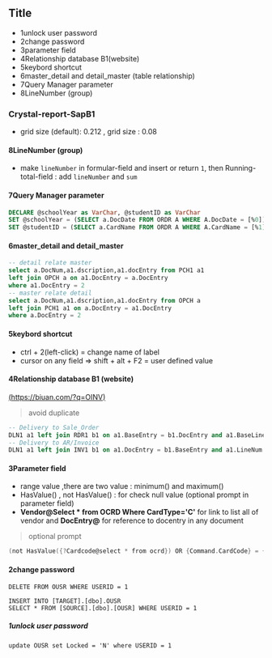 ## Title
- 1unlock user password
- 2change password
- 3parameter field
- 4Relationship database B1(website)
- 5keybord shortcut
- 6master_detail and detail_master (table relationship)
- 7Query Manager parameter
- 8LineNumber (group)
### Crystal-report-SapB1
- grid size (default): 0.212 , grid size : 0.08 
#### 8LineNumber (group)
- make `lineNumber` in formular-field and insert or return `1`, then Running-total-field : add `lineNumber` and `sum`
#### 7Query Manager parameter
```sql
DECLARE @schoolYear as VarChar, @studentID as VarChar
SET @schoolYear = (SELECT a.DocDate FROM ORDR A WHERE A.DocDate = [%0])
SET @studentID = (SELECT a.CardName FROM ORDR A WHERE A.CardName = [%1])
```
#### 6master_detail and detail_master
```sql
-- detail relate master
select a.DocNum,a1.dscription,a1.docEntry from PCH1 a1
left join OPCH a on a1.DocEntry = a.DocEntry
where a1.DocEntry = 2
-- master relate detail
select a.DocNum,a1.dscription,a1.docEntry from OPCH a
left join PCH1 a1 on a.DocEntry = a1.DocEntry
where a.DocEntry = 2
```
#### 5keybord shortcut
- ctrl + 2(left-click) = change name of label
- cursor on any field => shift + alt + F2 = user defined value

#### 4Relationship database B1 (website) 
[(https://biuan.com/?q=OINV)](https://biuan.com/?q=OINV)
> avoid duplicate
```sql
-- Delivery to Sale_Order
DLN1 a1 left join RDR1 b1 on a1.BaseEntry = b1.DocEntry and a1.BaseLine = b1.LineNum   
-- Delivery to AR/Invoice
DLN1 a1 left join INV1 b1 on a1.DocEntry = b1.BaseEntry and a1.LineNum = b1.BaseLine
```
#### 3Parameter field
- range value ,there are two value : minimum() and maximum()
- HasValue() , not HasValue() : for check null value (optional prompt in parameter field)
- **Vendor@Select * from OCRD Where CardType='C'** for link to list all of vendor and **DocEntry@** for reference to docentry in any document 
> optional prompt
```go
(not HasValue({?Cardcode@select * from ocrd}) OR {Command.CardCode} = {?Cardcode@select * from ocrd})
```
#### 2change password
```
DELETE FROM OUSR WHERE USERID = 1

INSERT INTO [TARGET].[dbo].OUSR
SELECT * FROM [SOURCE].[dbo].[OUSR] WHERE USERID = 1
```
##### 1unlock user password
```
update OUSR set Locked = 'N' where USERID = 1
```
